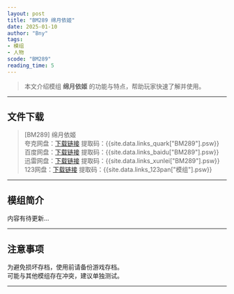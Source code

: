 ```yaml
---
layout: post
title: "BM289 绵月依姬"
date: 2025-01-10
author: "Bny"
tags: 
- 模组
- 人物
scode: "BM289"
reading_time: 5
---
```


> 本文介绍模组 **绵月依姬** 的功能与特点，帮助玩家快速了解并使用。

---

## 文件下载

> [BM289] 绵月依姬  
夸克网盘：[下载链接]({{site.data.links_quark["BM289"].url}}) 提取码：{{site.data.links_quark["BM289"].psw}}  
百度网盘：[下载链接]({{site.data.links_baidu["BM289"].url}}) 提取码：{{site.data.links_baidu["BM289"].psw}}  
迅雷网盘：[下载链接]({{site.data.links_xunlei["BM289"].url}}) 提取码：{{site.data.links_xunlei["BM289"].psw}}  
123网盘：[下载链接]({{site.data.links_123pan["模组"].url}}) 提取码：{{site.data.links_123pan["模组"].psw}}  

---

## 模组简介

>  
内容有待更新...  

---

## 注意事项

>  
为避免损坏存档，使用前请备份游戏存档。  
可能与其他模组存在冲突，建议单独测试。  

---

